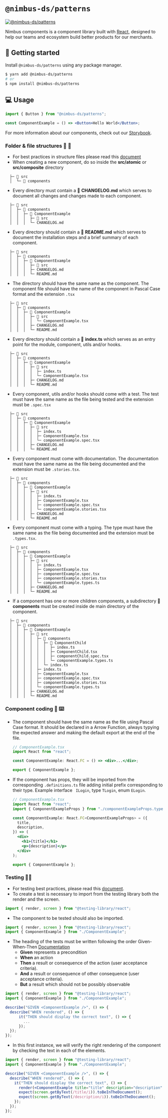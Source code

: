 # `@nimbus-ds/patterns`

[![@nimbus-ds/patterns](https://img.shields.io/npm/v/@nimbus-ds/patterns?label=%40nimbus-ds%2Fpatterns)](https://www.npmjs.com/package/@nimbus-ds/patterns)

Nimbus components is a component library built with [React](https://reactjs.org), designed to help our teams and ecosystem build better products for our merchants.

## 🚀 Getting started

Install `@nimbus-ds/patterns` using any package manager.

```sh
$ yarn add @nimbus-ds/patterns
# or
$ npm install @nimbus-ds/patterns
```

## 💻 Usage

```jsx
import { Button } from "@nimbus-ds/patterns";

const ComponentExample = () => <Button>Hello World</Button>;
```

For more information about our components, check out our [Storybook](https://tiendanube.github.io/nimbus-design-system/).

### Folder & file structures 📁 📄

- For best practices in structure files please read this [document](https://redux.js.org/style-guide/style-guide#structure-files-as-feature-folders-with-single-file-logic)
- When creating a new component, do so inside the **src/atomic** or **src/composite** directory

```
  ├─ 📁 src
  │  └─ 📁 components
```

- Every directory must contain a 📄 **CHANGELOG.md** which serves to document all changes and changes made to each component.

```
  ├─ 📁 src
  │  ├─ 📁 components
  │  │  ├─ 📁 ComponentExample
  │  │  │  ├─ 📁 src
  │  │  │  └─ CHANGELOG.md
```

- Every directory should contain a 📄 **README.md** which serves to document the installation steps and a brief summary of each component.

```
  ├─ 📁 src
  │  ├─ 📁 components
  │  │  ├─ 📁 ComponentExample
  │  │  │  ├─ 📁 src
  │  │  │  ├─ CHANGELOG.md
  │  │  │  └─ README.md
```

- The directory should have the same name as the component. The component file should have the name of the component in Pascal Case format and the extension `.tsx`

```
  ├─ 📁 src
  │  ├─ 📁 components
  │  │  ├─ 📁 ComponentExample
  │  │  │  ├─ 📁 src
  │  │  │  │  └─ ComponentExample.tsx
  │  │  │  ├─ CHANGELOG.md
  │  │  │  └─ README.md
```

- Every directory should contain a 📄 **index.ts** which serves as an entry point for the module, component, utils and/or hooks.

```
  ├─ 📁 src
  │  ├─ 📁 components
  │  │  ├─ 📁 ComponentExample
  │  │  │  ├─ 📁 src
  │  │  │  │  ├─ index.ts
  │  │  │  │  └─ ComponentExample.tsx
  │  │  │  ├─ CHANGELOG.md
  │  │  │  └─ README.md
```

- Every component, utils and/or hooks should come with a test. The test must have the same name as the file being tested and the extension must be `.spec.tsx`

```
  ├─ 📁 src
  │  ├─ 📁 components
  │  │  ├─ 📁 ComponentExample
  │  │  │  ├─ 📁 src
  │  │  │  │  ├─ index.ts
  │  │  │  │  ├─ ComponentExample.tsx
  │  │  │  │  └─ componentExample.spec.tsx
  │  │  │  ├─ CHANGELOG.md
  │  │  │  └─ README.md
```

- Every component must come with documentation. The documentation must have the same name as the file being documented and the extension must be `.stories.tsx`.

```
  ├─ 📁 src
  │  ├─ 📁 components
  │  │  ├─ 📁 ComponentExample
  │  │  │  ├─ 📁 src
  │  │  │  │  ├─ index.ts
  │  │  │  │  ├─ ComponentExample.tsx
  │  │  │  │  ├─ componentExample.spec.tsx
  │  │  │  │  └─ componentExample.stories.tsx
  │  │  │  ├─ CHANGELOG.md
  │  │  │  └─ README.md
```

- Every component must come with a typing. The type must have the same name as the file being documented and the extension must be `.types.tsx`.

```
  ├─ 📁 src
  │  ├─ 📁 components
  │  │  ├─ 📁 ComponentExample
  │  │  │  ├─ 📁 src
  │  │  │  │  ├─ index.ts
  │  │  │  │  ├─ ComponentExample.tsx
  │  │  │  │  ├─ componentExample.spec.tsx
  │  │  │  │  ├─ componentExample.stories.tsx
  │  │  │  │  └─ componentExample.types.ts
  │  │  │  ├─ CHANGELOG.md
  │  │  │  └─ README.md
```

- If a component has one or more children components, a subdirectory **📁 components** must be created inside de main directory of the component.

```
  ├─ 📁 src
  │  ├─ 📁 components
  │  │  ├─ 📁 ComponentExample
  │  │  │  ├─ 📁 src
  │  │  │  │  ├─ 📁 components
  │  │  │  │  │  ├─ 📁 ComponentChild
  │  │  │  │  │  │  ├─ index.ts
  │  │  │  │  │  │  ├─ ComponentChild.tsx
  │  │  │  │  │  │  ├─ componentChild.spec.tsx
  │  │  │  │  │  │  └─ componentExample.types.ts
  │  │  │  │  │  └─ index.ts
  │  │  │  │  ├─ index.ts
  │  │  │  │  ├─ ComponentExample.tsx
  │  │  │  │  ├─ componentExample.spec.tsx
  │  │  │  │  ├─ componentExample.stories.tsx
  │  │  │  │  └─ componentExample.types.ts
  │  │  │  ├─ CHANGELOG.md
  │  │  │  └─ README.md
```

### Component coding 🤖 ⌨️

- The component should have the same name as the file using Pascal Case format. It should be declared in a Arrow Function, always typying the expected answer and making the default export at the end of the file.

  ```jsx
  // ComponentExample.tsx
  import React from "react";

  const ComponentExample: React.FC = () => <div>...</div>;

  export { ComponentExample };
  ```

- If the component has props, they will be imported from the corresponding `.definitions.ts` file adding initial prefix corresponding to their type. Example interface ` ILogin`, type `TLogin`, enum `ELogin`.

  ```jsx
  // ComponentExample.tsx
  import React from "react";
  import { ComponentExampleProps } from "./componentExampleProps.types";

  const ComponentExample: React.FC<ComponentExampleProps> = ({
    title,
    description,
  }) => (
    <div>
      <h1>{title}</h1>
      <p>{description}</p>
    </div>
  );

  export { ComponentExample };
  ```

### Testing 🧪🔬

- For testing best practices, please read this [document](https://kentcdodds.com/blog/common-mistakes-with-react-testing-library).
- To create a test is necessary to import from the testing library both the render and the screen.

```jsx
import { render, screen } from "@testing-library/react";
```

- The component to be tested should also be imported.

```jsx
import { render, screen } from "@testing-library/react";
import { ComponentExample } from "./ComponentExample";
```

- The heading of the tests must be written following the order Given-When-Then [Documentation](https://cucumber.io/docs/gherkin/reference/)
  - **Given** represents a precondition
  - **When** an action
  - **Then** a result or consequence of the action (user acceptance criteria).
  - **And** a result or consequence of other consequence (user acceptance criteria).
  - **But** a result which should not be possibly observable

```jsx
import { render, screen } from "@testing-library/react";
import { ComponentExample } from "./ComponentExample";

describe("GIVEN <ComponentExample />", () => {
  describe("WHEN rendered", () => {
      it("THEN should display the correct text", () => {
        ...
      });
  });
});
```

- In this first instance, we will verify the right rendering of the component by checking the text in each of the elements.

```jsx
import { render, screen } from "@testing-library/react";
import { ComponentExample } from "./ComponentExample";

describe("GIVEN <ComponentExample />", () => {
  describe("WHEN rendered", () => {
    it("THEN should display the correct text", () => {
      render(<ComponentExample title="title" description="description" />);
      expect(screen.getByText(/title/i)).toBeInTheDocument();
      expect(screen.getByText(/description/i)).toBeInTheDocument();
    });
  });
});
```
